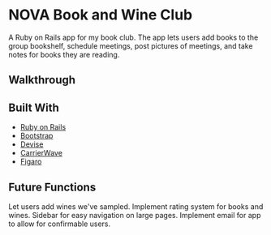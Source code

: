 # NOVA Book and Wine Club

A Ruby on Rails app for my book club. The app lets users add books to the group bookshelf, schedule meetings, post pictures of meetings, and take notes for books they are reading.


## Walkthrough

## Built With
* [Ruby on Rails](http://rubyonrails.org/)
* [Bootstrap](http://getbootstrap.com/)
* [Devise](http://devise.plataformatec.com.br/)
* [CarrierWave](https://github.com/carrierwaveuploader/carrierwave)
* [Figaro](https://github.com/laserlemon/figaro)


## Future Functions
Let users add wines we've sampled.
Implement rating system for books and wines.
Sidebar for easy navigation on large pages.
Implement email for app to allow for confirmable users.